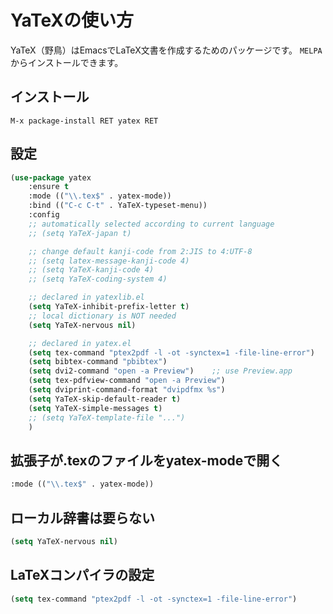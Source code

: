 # YaTeXの使い方

YaTeX（野鳥）はEmacsでLaTeX文書を作成するためのパッケージです。
``MELPA`` からインストールできます。

## インストール
```emacs
M-x package-install RET yatex RET
```

## 設定

```lisp
(use-package yatex
    :ensure t
    :mode (("\\.tex$" . yatex-mode))
    :bind (("C-c C-t" . YaTeX-typeset-menu))
    :config
    ;; automatically selected according to current language
    ;; (setq YaTeX-japan t)

    ;; change default kanji-code from 2:JIS to 4:UTF-8
    ;; (setq latex-message-kanji-code 4)
    ;; (setq YaTeX-kanji-code 4)
    ;; (setq YaTeX-coding-system 4)

    ;; declared in yatexlib.el
    (setq YaTeX-inhibit-prefix-letter t)
    ;; local dictionary is NOT needed
    (setq YaTeX-nervous nil)

    ;; declared in yatex.el
    (setq tex-command "ptex2pdf -l -ot -synctex=1 -file-line-error")
    (setq bibtex-command "pbibtex")
    (setq dvi2-command "open -a Preview")    ;; use Preview.app
    (setq tex-pdfview-command "open -a Preview")
    (setq dviprint-command-format "dvipdfmx %s")
    (setq YaTeX-skip-default-reader t)
    (setq YaTeX-simple-messages t)
    ;; (setq YaTeX-template-file "...")
    )
```

## 拡張子が.texのファイルをyatex-modeで開く

```lisp
:mode (("\\.tex$" . yatex-mode))
```

## ローカル辞書は要らない

```lisp
(setq YaTeX-nervous nil)
```

## LaTeXコンパイラの設定

```lisp
(setq tex-command "ptex2pdf -l -ot -synctex=1 -file-line-error")
```
